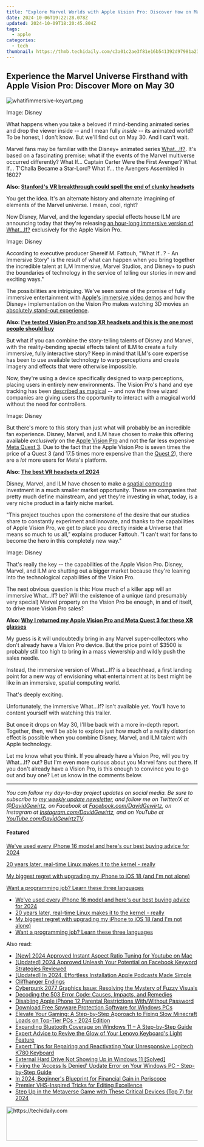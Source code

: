 ```yaml
---
title: "Explore Marvel Worlds with Apple Vision Pro: Discover How on May 30"
date: 2024-10-06T19:22:28.078Z
updated: 2024-10-09T18:20:45.804Z
tags:
  - apple
categories:
  - tech
thumbnail: https://thmb.techidaily.com/c3a01c2ae3f81e16b541392d97981a23b54ae2c3ac66e84b016298cd54b25a5e.jpg
---
```


## Experience the Marvel Universe Firsthand with Apple Vision Pro: Discover More on May 30

![whatifimmersive-keyart.png](https://www.zdnet.com/a/img/resize/9ba2602ee5df7cfc515c74ec7b926f3f4224beab/2024/05/22/e595f306-c608-4c98-a8d8-36359aafb1cd/whatifimmersive-keyart.png?auto=webp&width=1280)

Image: Disney

What happens when you take a beloved if mind-bending animated series and drop the viewer inside -- and I mean fully _inside_ \-- its animated world? To be honest, I don't know. But we'll find out on May 30\. And I can't wait.

Marvel fans may be familiar with the Disney+ animated series [What…If?](https://disneyplus.bn5x.net/c/159047/564546/9358?&sharedid=zdnet&partnerpropertyid=1980086&u=https%3A%2F%2Fwww.disneyplus.com%2Fseries%2Fdetails%2F7672ZVj1ZxU9&subId1=zd-%5F%5FCOM%5FCLICK%5FID%5F%5F-dtp). It's based on a fascinating premise: what if the events of the Marvel multiverse occurred differently? What If... Captain Carter Were the First Avenger? What If... T'Challa Became a Star-Lord? What If... the Avengers Assembled in 1602? 

**Also: [Stanford's VR breakthrough could spell the end of clunky headsets](https://www.zdnet.com/article/stanfords-breakthrough-could-spell-the-end-for-clunky-vr-headsets-thanks-to-ai/)**

You get the idea. It's an alternate history and alternate imagining of elements of the Marvel universe. I mean, cool, right? 

Now Disney, Marvel, and the legendary special effects house ILM are announcing today that they're releasing [an hour-long immersive version of What…If?](https://www.marvel.com/whatifimmersive) exclusively for the Apple Vision Pro.

Image: Disney

According to executive producer Shereif M. Fattouh, "What If...? - An Immersive Story" is the result of what can happen when you bring together the incredible talent at ILM Immersive, Marvel Studios, and Disney+ to push the boundaries of technology in the service of telling our stories in new and exciting ways." 

The possibilities are intriguing. We've seen some of the promise of fully immersive entertainment with [Apple's immersive video demos](https://www.zdnet.com/article/i-watched-apples-newest-immersive-video-on-the-vision-pro-and-it-was-my-aha-moment/) and how the Disney+ implementation on the Vision Pro makes watching 3D movies an [absolutely stand-out experience](https://www.zdnet.com/article/i-watched-my-favorite-tv-show-on-apple-vision-pro-and-it-was-glorious-strange-and-tiring/). 

**Also: [I've tested Vision Pro and top XR headsets and this is the one most people should buy](https://www.zdnet.com/article/apple-vision-pro-buying-advice/)**

But what if you can combine the story-telling talents of Disney and Marvel, with the reality-bending special effects talent of ILM to create a fully immersive, fully interactive story? Keep in mind that ILM's core expertise has been to use available technology to warp perceptions and create imagery and effects that were otherwise impossible. 

Now, they're using a device specifically designed to warp perceptions, placing users in entirely new environments. The Vision Pro's hand and eye tracking has been [described as magical](https://www.zdnet.com/article/apples-vision-pro-a-concept-prototype-with-this-enormous-potential/) \-- and now the three wizard companies are giving users the opportunity to interact with a magical world without the need for controllers. 

Image: Disney

But there's more to this story than just what will probably be an incredible fan experience. Disney, Marvel, and ILM have chosen to make this offering available _exclusively_ on the [Apple Vision Pro](https://apple.sjv.io/c/159047/435031/7613?&sharedid=zdnet&partnerpropertyid=1980086&u=https%3A%2F%2Fwww.apple.com%2Fshop%2Fbuy-vision%2Fapple-vision-pro&subId1=zd-%5F%5FCOM%5FCLICK%5FID%5F%5F-dtp) and not the far less expensive [Meta Quest 3](https://buy.geni.us/Proxy.ashx?TSID=368250&GR%5FURL=https%3A%2F%2Fwww.amazon.com%2FMeta-Quest-128GB-Breakthrough-Reality-3%2Fdp%2FB0C8VKH1ZH%3Ftag%3Dzd-buy-button-20%26ascsubtag%3D%5F%5FCOM%5FCLICK%5FID%5F%5F%7C451bb636-7623-4166-87ce-1c85c437c124%7Cdtp&dtb=1). Due to the fact that the Apple Vision Pro is seven times the price of a Quest 3 (and 17.5 times more expensive than the [Quest 2](https://buy.geni.us/Proxy.ashx?TSID=368250&GR%5FURL=https%3A%2F%2Fwww.amazon.com%2FOculus-Quest-Advanced-All-One-Virtual%2Fdp%2FB099VMT8VZ%3Ftag%3Dzd-buy-button-20%26ascsubtag%3D%5F%5FCOM%5FCLICK%5FID%5F%5F%7C451bb636-7623-4166-87ce-1c85c437c124%7Cdtp&dtb=1)), there are a _lot_ more users for Meta's platform. 

**Also: [The best VR headsets of 2024](https://www.zdnet.com/article/best-vr-headset/)**

Disney, Marvel, and ILM have chosen to make a [spatial computing](https://www.zdnet.com/article/what-is-spatial-computing-and-how-does-it-work/) investment in a much smaller market opportunity. These are companies that pretty much define mainstream, and yet they're investing in what, today, is a very niche product in a fairly niche market. 

"This project touches upon the cornerstone of the desire that our studios share to constantly experiment and innovate, and thanks to the capabilities of Apple Vision Pro, we get to place you directly inside a Universe that means so much to us all," explains producer Fattouh. "I can't wait for fans to become the hero in this completely new way." 

Image: Disney

That's really the key -- the capabilities of the Apple Vision Pro. Disney, Marvel, and ILM are shutting out a bigger market because they're leaning into the technological capabilities of the Vision Pro. 

The next obvious question is this: How much of a killer app will an immersive What…If? be? Will the existence of a unique (and presumably very special) Marvel property on the Vision Pro be enough, in and of itself, to drive more Vision Pro sales? 

**Also: [Why I returned my Apple Vision Pro and Meta Quest 3 for these XR glasses](https://www.zdnet.com/article/why-i-returned-my-apple-vision-pro-and-meta-quest-3-for-these-xr-glasses/)**

My guess is it will undoubtedly bring in any Marvel super-collectors who don't already have a Vision Pro device. But the price point of $3500 is probably still too high to bring in a mass viewership and wildly push the sales needle. 

Instead, the immersive version of What…If? is a beachhead, a first landing point for a new way of envisioning what entertainment at its best might be like in an immersive, spatial computing world. 

That's deeply exciting. 

Unfortunately, the immersive What…If? isn't available yet. You'll have to content yourself with watching this trailer. 

But once it drops on May 30, I'll be back with a more in-depth report. Together, then, we'll be able to explore just how much of a reality distortion effect is possible when you combine Disney, Marvel, and ILM talent with Apple technology. 

Let me know what you think. If you already have a Vision Pro, will you try What…If? out? But I'm even more curious about you Marvel fans out there. If you don't already have a Vision Pro, is this enough to convince you to go out and buy one? Let us know in the comments below. 

---

_You can follow my day-to-day project updates on social media. Be sure to subscribe to [my weekly update newsletter](https://advancedgeekery.substack.com/), and follow me on Twitter/X at [@DavidGewirtz](https://twitter.com/davidgewirtz), on Facebook at [Facebook.com/DavidGewirtz](https://www.facebook.com/davidgewirtz), on Instagram at [Instagram.com/DavidGewirtz](https://www.instagram.com/DavidGewirtz/), and on YouTube at [YouTube.com/DavidGewirtzTV](https://www.youtube.com/user/DavidGewirtzTV)._

#### Featured

[We've used every iPhone 16 model and here's our best buying advice for 2024](https://www.zdnet.com/article/iphone-16-pro-max-buying-advice-2024/ "We've used every iPhone 16 model and here's our best buying advice for 2024")

[20 years later, real-time Linux makes it to the kernel - really](https://www.zdnet.com/article/20-years-later-real-time-linux-makes-it-to-the-kernel-really/ "20 years later, real-time Linux makes it to the kernel - really")

[My biggest regret with upgrading my iPhone to iOS 18 (and I'm not alone)](https://www.zdnet.com/article/my-biggest-regret-with-upgrading-my-iphone-to-ios-18-and-im-not-alone/ "My biggest regret with upgrading my iPhone to iOS 18 (and I'm not alone)")

[Want a programming job? Learn these three languages](https://www.zdnet.com/article/want-a-programming-job-learn-these-three-languages/ "Want a programming job? Learn these three languages")

* [We've used every iPhone 16 model and here's our best buying advice for 2024](https://www.zdnet.com/article/iphone-16-pro-max-buying-advice-2024/ "We've used every iPhone 16 model and here's our best buying advice for 2024")
* [20 years later, real-time Linux makes it to the kernel - really](https://www.zdnet.com/article/20-years-later-real-time-linux-makes-it-to-the-kernel-really/ "20 years later, real-time Linux makes it to the kernel - really")
* [My biggest regret with upgrading my iPhone to iOS 18 (and I'm not alone)](https://www.zdnet.com/article/my-biggest-regret-with-upgrading-my-iphone-to-ios-18-and-im-not-alone/ "My biggest regret with upgrading my iPhone to iOS 18 (and I'm not alone)")
* [Want a programming job? Learn these three languages](https://www.zdnet.com/article/want-a-programming-job-learn-these-three-languages/ "Want a programming job? Learn these three languages")

<ins class="adsbygoogle"
     style="display:block"
     data-ad-format="autorelaxed"
     data-ad-client="ca-pub-7571918770474297"
     data-ad-slot="1223367746"></ins>

<ins class="adsbygoogle"
     style="display:block"
     data-ad-client="ca-pub-7571918770474297"
     data-ad-slot="8358498916"
     data-ad-format="auto"
     data-full-width-responsive="true"></ins>

<span class="atpl-alsoreadstyle">Also read:</span>
<div><ul>
<li><a href="https://youtube-sure.techidaily.com/024-approved-instant-aspect-ratio-tuning-for-youtube-on-mac/"><u>[New] 2024 Approved Instant Aspect Ratio Tuning for Youtube on Mac</u></a></li>
<li><a href="https://facebook-videos.techidaily.com/updated-2024-approved-unleash-your-potential-on-facebook-keyword-strategies-reviewed/"><u>[Updated] 2024 Approved Unleash Your Potential on Facebook Keyword Strategies Reviewed</u></a></li>
<li><a href="https://fox-http.techidaily.com/updated-in-2024-effortless-installation-apple-podcasts-made-simple/"><u>[Updated] In 2024, Effortless Installation Apple Podcasts Made Simple</u></a></li>
<li><a href="https://buynow-info.techidaily.com/cliffhanger-endings/"><u>Cliffhanger Endings</u></a></li>
<li><a href="https://tech-hub.techidaily.com/cyberpunk-2077-graphics-issue-resolving-the-mystery-of-fuzzy-visuals/"><u>Cyberpunk 2077 Graphics Issue: Resolving the Mystery of Fuzzy Visuals</u></a></li>
<li><a href="https://tech-recovery.techidaily.com/decoding-the-503-error-code-causes-impacts-and-remedies/"><u>Decoding the 503 Error Code: Causes, Impacts, and Remedies</u></a></li>
<li><a href="https://ios-unlock.techidaily.com/disabling-apple-iphone-12-parental-restrictions-withwithout-password-by-drfone-ios/"><u>Disabling Apple iPhone 12 Parental Restrictions With/Without Password</u></a></li>
<li><a href="https://tech-hub.techidaily.com/download-free-spyware-protection-software-for-windows-pcs/"><u>Download Free Spyware Protection Software for Windows PCs</u></a></li>
<li><a href="https://tech-hub.techidaily.com/elevate-your-gaming-a-step-by-step-approach-to-fixing-slow-minecraft-loads-on-top-tier-pcs-2024-edition/"><u>Elevate Your Gaming: A Step-by-Step Approach to Fixing Slow Minecraft Loads on Top-Tier PCs - 2024 Edition</u></a></li>
<li><a href="https://tech-hub.techidaily.com/expanding-bluetooth-coverage-on-windows-11-a-step-by-step-guide/"><u>Expanding Bluetooth Coverage on Windows 11 – A Step-by-Step Guide</u></a></li>
<li><a href="https://tech-hub.techidaily.com/expert-advice-to-revive-the-glow-of-your-lenovo-keyboards-light-feature/"><u>Expert Advice to Revive the Glow of Your Lenovo Keyboard's Light Feature</u></a></li>
<li><a href="https://tech-hub.techidaily.com/expert-tips-for-repairing-and-reactivating-your-unresponsive-logitech-k780-keyboard/"><u>Expert Tips for Repairing and Reactivating Your Unresponsive Logitech K780 Keyboard</u></a></li>
<li><a href="https://tech-hub.techidaily.com/external-hard-drive-not-showing-up-in-windows-11-solved/"><u>External Hard Drive Not Showing Up in Windows 11 [Solved]</u></a></li>
<li><a href="https://tech-hub.techidaily.com/fixing-the-access-is-denied-update-error-on-your-windows-pc-step-by-step-guide/"><u>Fixing the 'Access Is Denied' Update Error on Your Windows PC - Step-by-Step Guide</u></a></li>
<li><a href="https://article-helps.techidaily.com/in-2024-beginners-blueprint-for-financial-gain-in-periscope/"><u>In 2024, Beginner's Blueprint for Financial Gain in Periscope</u></a></li>
<li><a href="https://fox-helps.techidaily.com/premier-vhs-inspired-tricks-for-editing-excellence/"><u>Premier VHS-Inspired Tricks for Editing Excellence</u></a></li>
<li><a href="https://fox-hovers.techidaily.com/step-up-in-the-metaverse-game-with-these-critical-devices-top-7-for-2024/"><u>Step Up in the Metaverse Game with These Critical Devices (Top 7) for 2024</u></a></li>
</ul></div>

<!-- affiliate ads begin -->
<a href="https://bluetties.sjv.io/c/5597632/2141687/17094" target="_top" id="2141687">
  <img src="//a.impactradius-go.com/display-ad/17094-2141687" border="0" alt="https://techidaily.com" width="728" height="90"/>
</a>
<img height="0" width="0" src="https://bluetties.sjv.io/i/5597632/2141687/17094" style="position:absolute;visibility:hidden;" border="0" />
<!-- affiliate ads end -->

